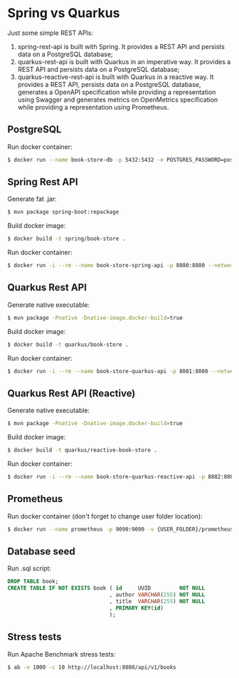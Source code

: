 # Spring vs Quarkus
Just some simple REST APIs:
1. spring-rest-api is built with Spring. It provides a REST API and persists data on a PostgreSQL database;
2. quarkus-rest-api is built with Quarkus in an imperative way. It provides a REST API and persists data on a PostgreSQL database;
3. quarkus-reactive-rest-api is built with Quarkus in a reactive way. It provides a REST API, persists data on a PostgreSQL database, generates a OpenAPI specification while providing a representation using Swagger and generates metrics on OpenMetrics specification while providing a representation using Prometheus.

## PostgreSQL
Run docker container:
```bash
$ docker run --name book-store-db -p 5432:5432 -e POSTGRES_PASSWORD=postgres --network book-store-network -d postgres:alpine
```

## Spring Rest API
Generate fat .jar:
```bash
$ mvn package spring-boot:repackage
```
Build docker image:
```bash
$ docker build -t spring/book-store .
```

Run docker container:
```bash
$ docker run -i --rm --name book-store-spring-api -p 8080:8080 --network book-store-network spring/book-store
```

## Quarkus Rest API
Generate native executable:
```bash
$ mvn package -Pnative -Dnative-image.docker-build=true
```

Build docker image:
```bash
$ docker build -t quarkus/book-store .
```

Run docker container:
```bash
$ docker run -i --rm --name book-store-quarkus-api -p 8081:8080 --network book-store-network quarkus/book-store
```

## Quarkus Rest API (Reactive)
Generate native executable:
```bash
$ mvn package -Pnative -Dnative-image.docker-build=true
```

Build docker image:
```bash
$ docker build -t quarkus/reactive-book-store .
```

Run docker container:
```bash
$ docker run -i --rm --name book-store-quarkus-reactive-api -p 8082:8080 --network book-store-network quarkus/reactive-book-store
```

## Prometheus
Run docker container (don't forget to change user folder location):
```bash
$ docker run --name prometheus -p 9090:9090 -v {USER_FOLDER}/prometheus.yml:/etc/prometheus/prometheus.yml --network book-store-network -d prom/prometheus
```

## Database seed
Run .sql script:
```sql
DROP TABLE book;
CREATE TABLE IF NOT EXISTS book ( id     UUID         NOT NULL
                                , author VARCHAR(255) NOT NULL
                                , title  VARCHAR(255) NOT NULL
                                , PRIMARY KEY(id)
                                );
```                                

## Stress tests
Run Apache Benchmark stress tests:
```bash
$ ab -n 1000 -c 10 http://localhost:8080/api/v1/books 
```
